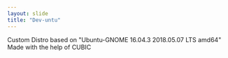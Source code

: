 ```yaml
---
layout: slide
title: "Dev-untu"
---
```

Custom Distro based on "Ubuntu-GNOME 16.04.3 2018.05.07 LTS amd64"
 Made with the help of CUBIC
